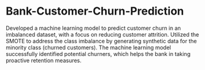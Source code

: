 # Bank-Customer-Churn-Prediction
Developed a machine learning model to predict customer churn in an imbalanced dataset, with a focus on reducing customer attrition.
Utilized the SMOTE to address the class imbalance by generating synthetic data for the minority class (churned customers).
The machine learning model successfully identified potential churners, which helps the bank in taking proactive retention measures.
